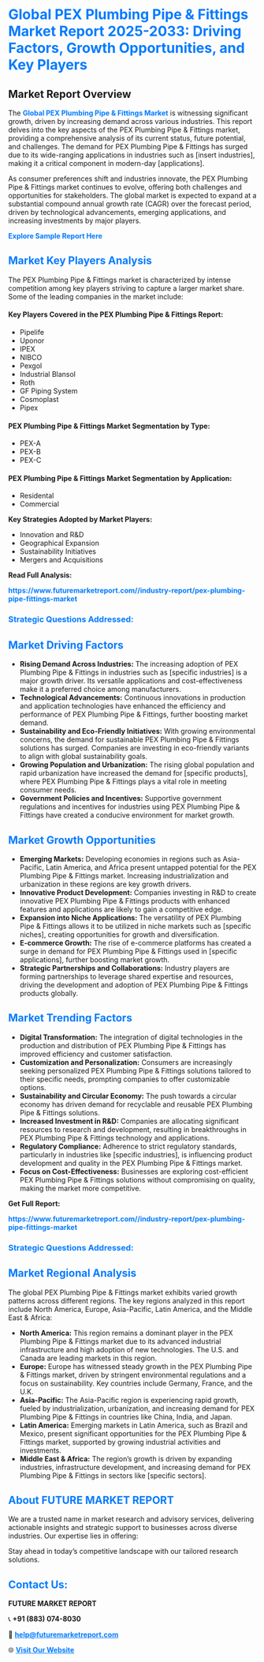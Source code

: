 <h1 style="color: #007BFF;">Global PEX Plumbing Pipe & Fittings Market Report 2025-2033: Driving Factors, Growth Opportunities, and Key Players</h1>

<section id="overview">
<h2>Market Report Overview</h2>
<p>The <a href="https://www.futuremarketreport.com//industry-report/pex-plumbing-pipe-fittings-market" style="color: #007BFF; text-decoration: none;"><strong>Global PEX Plumbing Pipe & Fittings Market</strong></a> is witnessing significant growth, driven by increasing demand across various industries. This report delves into the key aspects of the PEX Plumbing Pipe & Fittings market, providing a comprehensive analysis of its current status, future potential, and challenges. The demand for PEX Plumbing Pipe & Fittings has surged due to its wide-ranging applications in industries such as [insert industries], making it a critical component in modern-day [applications].</p>
<p>As consumer preferences shift and industries innovate, the PEX Plumbing Pipe & Fittings market continues to evolve, offering both challenges and opportunities for stakeholders. The global market is expected to expand at a substantial compound annual growth rate (CAGR) over the forecast period, driven by technological advancements, emerging applications, and increasing investments by major players.</p>
</section>

<section id="overview">
<p><a href="https://www.futuremarketreport.com//request-sample/reportId=46751" style="color: #007BFF; text-decoration: none;"><strong>Explore Sample Report Here</strong></a></p>
</section>

<section id="key-players">
<h2 style="color: #007BFF;">Market Key Players Analysis</h2>
<p>The PEX Plumbing Pipe & Fittings market is characterized by intense competition among key players striving to capture a larger market share. Some of the leading companies in the market include:</p>
<h4>Key Players Covered in the PEX Plumbing Pipe & Fittings Report:</h4>
<ul><li>Pipelife</li><li>Uponor</li><li>IPEX</li><li>NIBCO</li><li>Pexgol</li><li>Industrial Blansol</li><li>Roth</li><li>GF Piping System</li><li>Cosmoplast</li><li>Pipex</li></ul>
<h4>PEX Plumbing Pipe & Fittings Market Segmentation by Type:</h4>
<ul><li>PEX-A</li><li>PEX-B</li><li>PEX-C</li></ul>

<h4>PEX Plumbing Pipe & Fittings Market Segmentation by Application:</h4>
<ul><li>Residental</li><li>Commercial</li></ul>
<p><strong>Key Strategies Adopted by Market Players:</strong></p>
<ul>
<li>Innovation and R&D</li>
<li>Geographical Expansion</li>
<li>Sustainability Initiatives</li>
<li>Mergers and Acquisitions</li>
</ul>
</section>

<section>
<p><strong>Read Full Analysis: </strong></p><a href="https://www.futuremarketreport.com//industry-report/pex-plumbing-pipe-fittings-market" style="color: #007BFF; text-decoration: none;"><strong>https://www.futuremarketreport.com//industry-report/pex-plumbing-pipe-fittings-market</strong></a>
<h3 style="color: #007BFF;">Strategic Questions Addressed:</h3>
</section>

<section id="driving-factors">
<h2 style="color: #007BFF;">Market Driving Factors</h2>
<ul>
<li><strong>Rising Demand Across Industries:</strong> The increasing adoption of PEX Plumbing Pipe & Fittings in industries such as [specific industries] is a major growth driver. Its versatile applications and cost-effectiveness make it a preferred choice among manufacturers.</li>
<li><strong>Technological Advancements:</strong> Continuous innovations in production and application technologies have enhanced the efficiency and performance of PEX Plumbing Pipe & Fittings, further boosting market demand.</li>
<li><strong>Sustainability and Eco-Friendly Initiatives:</strong> With growing environmental concerns, the demand for sustainable PEX Plumbing Pipe & Fittings solutions has surged. Companies are investing in eco-friendly variants to align with global sustainability goals.</li>
<li><strong>Growing Population and Urbanization:</strong> The rising global population and rapid urbanization have increased the demand for [specific products], where PEX Plumbing Pipe & Fittings plays a vital role in meeting consumer needs.</li>
<li><strong>Government Policies and Incentives:</strong> Supportive government regulations and incentives for industries using PEX Plumbing Pipe & Fittings have created a conducive environment for market growth.</li>
</ul>
</section>

<section id="growth-opportunities">
<h2 style="color: #007BFF;">Market Growth Opportunities</h2>
<ul>
<li><strong>Emerging Markets:</strong> Developing economies in regions such as Asia-Pacific, Latin America, and Africa present untapped potential for the PEX Plumbing Pipe & Fittings market. Increasing industrialization and urbanization in these regions are key growth drivers.</li>
<li><strong>Innovative Product Development:</strong> Companies investing in R&D to create innovative PEX Plumbing Pipe & Fittings products with enhanced features and applications are likely to gain a competitive edge.</li>
<li><strong>Expansion into Niche Applications:</strong> The versatility of PEX Plumbing Pipe & Fittings allows it to be utilized in niche markets such as [specific niches], creating opportunities for growth and diversification.</li>
<li><strong>E-commerce Growth:</strong> The rise of e-commerce platforms has created a surge in demand for PEX Plumbing Pipe & Fittings used in [specific applications], further boosting market growth.</li>
<li><strong>Strategic Partnerships and Collaborations:</strong> Industry players are forming partnerships to leverage shared expertise and resources, driving the development and adoption of PEX Plumbing Pipe & Fittings products globally.</li>
</ul>
</section>

<section id="trending-factors">
<h2 style="color: #007BFF;">Market Trending Factors</h2>
<ul>
<li><strong>Digital Transformation:</strong> The integration of digital technologies in the production and distribution of PEX Plumbing Pipe & Fittings has improved efficiency and customer satisfaction.</li>
<li><strong>Customization and Personalization:</strong> Consumers are increasingly seeking personalized PEX Plumbing Pipe & Fittings solutions tailored to their specific needs, prompting companies to offer customizable options.</li>
<li><strong>Sustainability and Circular Economy:</strong> The push towards a circular economy has driven demand for recyclable and reusable PEX Plumbing Pipe & Fittings solutions.</li>
<li><strong>Increased Investment in R&D:</strong> Companies are allocating significant resources to research and development, resulting in breakthroughs in PEX Plumbing Pipe & Fittings technology and applications.</li>
<li><strong>Regulatory Compliance:</strong> Adherence to strict regulatory standards, particularly in industries like [specific industries], is influencing product development and quality in the PEX Plumbing Pipe & Fittings market.</li>
<li><strong>Focus on Cost-Effectiveness:</strong> Businesses are exploring cost-efficient PEX Plumbing Pipe & Fittings solutions without compromising on quality, making the market more competitive.</li>
</ul>
</section>

<section>
<p><strong>Get Full Report: </strong></p><a href="https://www.futuremarketreport.com//industry-report/pex-plumbing-pipe-fittings-market" style="color: #007BFF; text-decoration: none;"><strong>https://www.futuremarketreport.com//industry-report/pex-plumbing-pipe-fittings-market</strong></a>
<h3 style="color: #007BFF;">Strategic Questions Addressed:</h3>
</section>


<section id="regional-analysis">
<h2 style="color: #007BFF;">Market Regional Analysis</h2>
<p>The global PEX Plumbing Pipe & Fittings market exhibits varied growth patterns across different regions. The key regions analyzed in this report include North America, Europe, Asia-Pacific, Latin America, and the Middle East & Africa:</p>
<ul>
<li><strong>North America:</strong> This region remains a dominant player in the PEX Plumbing Pipe & Fittings market due to its advanced industrial infrastructure and high adoption of new technologies. The U.S. and Canada are leading markets in this region.</li>
<li><strong>Europe:</strong> Europe has witnessed steady growth in the PEX Plumbing Pipe & Fittings market, driven by stringent environmental regulations and a focus on sustainability. Key countries include Germany, France, and the U.K.</li>
<li><strong>Asia-Pacific:</strong> The Asia-Pacific region is experiencing rapid growth, fueled by industrialization, urbanization, and increasing demand for PEX Plumbing Pipe & Fittings in countries like China, India, and Japan.</li>
<li><strong>Latin America:</strong> Emerging markets in Latin America, such as Brazil and Mexico, present significant opportunities for the PEX Plumbing Pipe & Fittings market, supported by growing industrial activities and investments.</li>
<li><strong>Middle East & Africa:</strong> The region’s growth is driven by expanding industries, infrastructure development, and increasing demand for PEX Plumbing Pipe & Fittings in sectors like [specific sectors].</li>
</ul>
</section>

<footer>
<h2 style="color: #007BFF;">About FUTURE MARKET REPORT</h2>
<p>We are a trusted name in market research and advisory services, delivering actionable insights and strategic support to businesses across diverse industries. Our expertise lies in offering:</p>

<p>Stay ahead in today’s competitive landscape with our tailored research solutions.</p>

<h2 style="color: #007BFF;">Contact Us:</h2>
<p><strong>FUTURE MARKET REPORT</strong></p>
<p>📞 <strong>+91 (883) 074-8030</strong></p>
<p>📧 <strong><a href="mailto:help@futuremarketreport.com" style="color: #007BFF;">help@futuremarketreport.com</a></strong></p>
<p>🌐 <strong><a href="https://www.futuremarketreport.com/" style="color: #007BFF;">Visit Our Website</a></strong></p>
</footer>